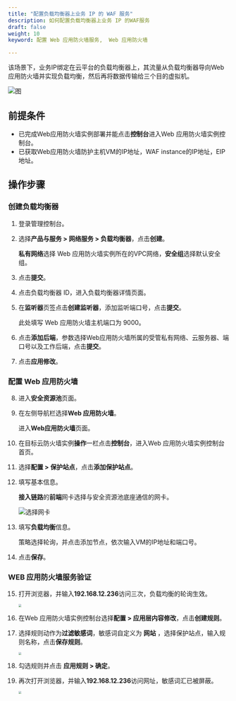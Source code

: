 ```yaml
---
title: "配置负载均衡器上业务 IP 的 WAF 服务"
description: 如何配置负载均衡器上业务 IP 的WAF服务
draft: false
weight: 10
keyword: 配置 Web 应用防火墙服务,  Web 应用防火墙

---
```


该场景下，业务IP绑定在云平台的负载均衡器上，其流量从负载均衡器导向Web应用防火墙并实现负载均衡，然后再将数据传输给三个目的虚拟机。

![图](../../../_images/waf2.png) 

## 前提条件

* 已完成Web应用防火墙实例部署并能点击**控制台**进入Web 应用防火墙实例控制台。
* 已获取Web应用防火墙防护主机VM的IP地址，WAF instance的IP地址，EIP地址。

## 操作步骤

### 创建负载均衡器

1. 登录管理控制台。

2. 选择**产品与服务 > 网络服务 > 负载均衡器**，点击**创建**。

   **私有网络**选择 Web 应用防火墙实例所在的VPC网络，**安全组**选择默认安全组。

3. 点击**提交**。

4. 点击负载均衡器 ID，进入负载均衡器详情页面。

5. 在**监听器**页签点击**创建监听器**，添加监听端口号，点击**提交**。

   此处填写 Web 应用防火墙主机端口为 9000。

6. 点击**添加后端**，参数选择Web应用防火墙所属的受管私有网络、云服务器、端口号以及工作后端，点击**提交**。

7. 点击**应用修改**。

### 配置 Web 应用防火墙

8. 进入**安全资源池**页面。

9. 在左侧导航栏选择**Web 应用防火墙**。

   进入**Web应用防火墙**页面。

10. 在目标云防火墙实例**操作**一栏点击**控制台**，进入Web 应用防火墙实例控制台首页。

11. 选择**配置 > 保护站点**，点击**添加保护站点**。

12. 填写基本信息。

    **接入链路**的**前端**网卡选择与安全资源池底座通信的网卡。

    ![选择网卡](../../../_images/waf3.png)

13. 填写**负载均衡**信息。

    策略选择轮询，并点击添加节点，依次输入VM的IP地址和端口号。

14. 点击**保存**。

### WEB 应用防火墙服务验证

15. 打开浏览器，并输入**192.168.12.236**访问三次，负载均衡的轮询生效。

    <img src="../../../_images/waf8.png" style="zoom:40%;" />

16. 在Web 应用防火墙实例控制台选择**配置 > 应用层内容修改**，点击**创建规则**。

17. 选择规则动作为**过滤敏感词**，敏感词自定义为 **网站** ，选择保护站点，输入规则名称，点击**保存规则**。

    <img src="../../../_images/waf9.png" style="zoom:40%;" />

18. 勾选规则并点击 **应用规则 > 确定**。

19. 再次打开浏览器，并输入**192.168.12.236**访问网址，敏感词汇已被屏蔽。

    <img src="../../../_images/waf10.png" style="zoom:40%;" />